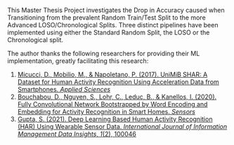 This Master Thesis Project investigates the Drop in Accuracy caused when Transitioning from the prevalent Random Train/Test Split to the more Advanced LOSO/Chronological Splits. Three distinct pipelines have been implemented using either the Standard Random Split, the LOSO or the Chronological split.

The author thanks the following researchers for providing their ML implementation, greatly facilitating this research:

1. [Micucci, D., Mobilio, M., & Napoletano, P. (2017). UniMiB SHAR: A Dataset for Human Activity Recognition Using Acceleration Data from Smartphones. *Applied Sciences*](https://www.mdpi.com/2076-3417/7/10/1101)
2. [Bouchabou, D., Nguyen, S., Lohr, C., Leduc, B., & Kanellos, I. (2020). Fully Convolutional Network Bootstrapped by Word Encoding and Embedding for Activity Recognition in Smart Homes. *Sensors*](https://arxiv.org/abs/2012.02300)
3. [Gupta, S. (2021). Deep Learning Based Human Activity Recognition (HAR) Using Wearable Sensor Data. *International Journal of Information Management Data Insights, 1*(2), 100046](https://doi.org/10.1016/j.jjimei.2021.100046)

